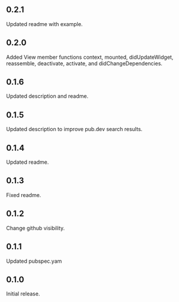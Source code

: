 ## 0.2.1
Updated readme with example.

## 0.2.0
Added View member functions context, mounted, didUpdateWidget, reassemble, deactivate, activate, 
and didChangeDependencies.

## 0.1.6
Updated description and readme.

## 0.1.5
Updated description to improve pub.dev search results.

## 0.1.4
Updated readme.

## 0.1.3
Fixed readme.

## 0.1.2
Change github visibility.

## 0.1.1
Updated pubspec.yam

## 0.1.0
Initial release.
